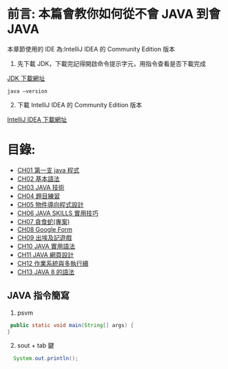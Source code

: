 # 前言: 本篇會教你如何從不會 JAVA 到會 JAVA

本章節使用的 IDE 為:IntelliJ IDEA 的 Community Edition 版本

1. 先下載 JDK，下載完記得開啟命令提示字元，用指令查看是否下載完成

[JDK 下載網址](https://adoptium.net/temurin/releases/?os=windows&arch=x64)

```shell
java –version
```

2. 下載 IntelliJ IDEA 的 Community Edition 版本

[IntelliJ IDEA 下載網址](https://www.jetbrains.com/idea/)

# 目錄:

- [CH01 第一支 java 程式](ch01)
- [CH02 基本語法](ch02)
- [CH03 JAVA 技術](ch03)
- [CH04 題目練習](ch04)
- [CH05 物件導向程式設計](ch05)
- [CH06 JAVA SKILLS 實用技巧](ch06)
- [CH07 貪食蛇(專案)](ch07)
- [CH08 Google Form](ch08)
- [CH09 出埃及記遊戲](ch09)
- [CH10 JAVA 實用語法](ch10)
- [CH11 JAVA 網頁設計](ch11)
- [CH12 作業系統與多執行續](ch12)
- [CH13 JAVA 8 的語法](ch13)

## JAVA 指令簡寫

1. psvm

```java
 public static void main(String[] args) {
}
```

2. sout + tab 鍵

```java
  System.out.println();
```
